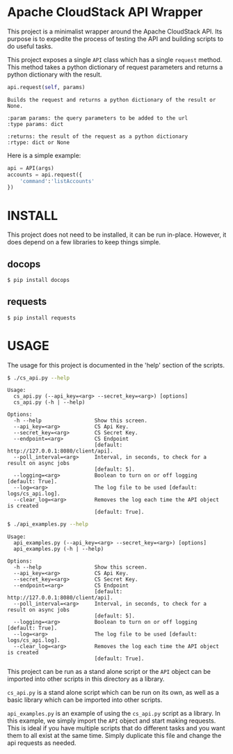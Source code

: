 Apache CloudStack API Wrapper
=============================
This project is a minimalist wrapper around the Apache CloudStack API.  Its purpose is to expedite the process of testing the API and building scripts to do useful tasks.

This project exposes a single `API` class which has a single `request` method.  This method takes a python dictionary of request parameters and returns a python dictionary with the result.

``` python
api.request(self, params)
```

``` sphinx
Builds the request and returns a python dictionary of the result or None.

:param params: the query parameters to be added to the url
:type params: dict

:returns: the result of the request as a python dictionary
:rtype: dict or None
```

Here is a simple example:

``` python
api = API(args)
accounts = api.request({
    'command':'listAccounts'
})
```


INSTALL
=======
This project does not need to be installed, it can be run in-place.  However, it does depend on a few libraries to keep things simple.

docops
------

``` bash
$ pip install docops
```

requests
--------

``` bash
$ pip install requests
```


USAGE
=====
The usage for this project is documented in the 'help' section of the scripts.

``` bash
$ ./cs_api.py --help
```

```
Usage:
  cs_api.py (--api_key=<arg> --secret_key=<arg>) [options]
  cs_api.py (-h | --help)

Options:
  -h --help                 Show this screen.
  --api_key=<arg>           CS Api Key.
  --secret_key=<arg>        CS Secret Key.
  --endpoint=<arg>          CS Endpoint 
                            [default: http://127.0.0.1:8080/client/api].
  --poll_interval=<arg>     Interval, in seconds, to check for a result on async jobs 
                            [default: 5].
  --logging=<arg>           Boolean to turn on or off logging [default: True].
  --log=<arg>               The log file to be used [default: logs/cs_api.log].
  --clear_log=<arg>         Removes the log each time the API object is created 
                            [default: True].
```

``` bash
$ ./api_examples.py --help
```

```
Usage:
  api_examples.py (--api_key=<arg> --secret_key=<arg>) [options]
  api_examples.py (-h | --help)

Options:
  -h --help                 Show this screen.
  --api_key=<arg>           CS Api Key.
  --secret_key=<arg>        CS Secret Key.
  --endpoint=<arg>          CS Endpoint 
                            [default: http://127.0.0.1:8080/client/api].
  --poll_interval=<arg>     Interval, in seconds, to check for a result on async jobs 
                            [default: 5].
  --logging=<arg>           Boolean to turn on or off logging [default: True].
  --log=<arg>               The log file to be used [default: logs/cs_api.log].
  --clear_log=<arg>         Removes the log each time the API object is created 
                            [default: True].
```

This project can be run as a stand alone script or the `API` object can be imported into other scripts in this directory as a library.

`cs_api.py` is a stand alone script which can be run on its own, as well as a basic library which can be imported into other scripts.

`api_examples.py` is an example of using the `cs_api.py` script as a library.  In this example, we  simply import the `API` object and start making requests.  This is ideal if you have multiple scripts that do different tasks and you want them to all exist at the same time.  Simply duplicate this file and change the api requests as needed.

